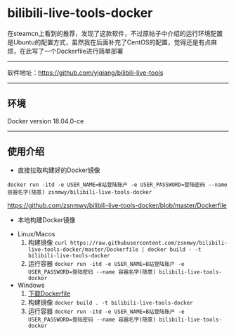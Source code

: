 # bilibili-live-tools-docker

在steamcn上看到的推荐，发现了这款软件，不过原帖子中介绍的运行环境配置是Ubuntu的配置方式，虽然我在后面补充了CentOS的配置，觉得还是有点麻烦，在此写了一个Dockerfile进行简单部署

----
软件地址：https://github.com/yjqiang/bilibili-live-tools

----
环境
----
Docker version 18.04.0-ce

----
## 使用介绍

- 直接拉取构建好的Docker镜像

```
docker run -itd -e USER_NAME=B站登陆账户 -e USER_PASSWORD=登陆密码 --name 容器名字(随意) zsnmwy/bilibili-live-tools-docker
```
https://github.com/zsnmwy/bilibili-live-tools-docker/blob/master/Dockerfile

- 本地构建Docker镜像

* Linux/Macos
    1. 构建镜像 `curl https://raw.githubusercontent.com/zsnmwy/bilibili-live-tools-docker/master/Dockerfile | docker build - -t bilibili-live-tools-docker`
    2. 运行容器 `docker run -itd -e USER_NAME=B站登陆账户 -e USER_PASSWORD=登陆密码 --name 容器名字(随意) bilibili-live-tools-docker`
* Windows
    1. [下载Dockerfile](https://raw.githubusercontent.com/zsnmwy/bilibili-live-tools-docker/master/Dockerfile)
    2. 构建镜像 `docker build . -t bilibili-live-tools-docker`
    3. 运行容器 `docker run -itd -e USER_NAME=B站登陆账户 -e USER_PASSWORD=登陆密码 --name 容器名字(随意) bilibili-live-tools-docker`
